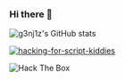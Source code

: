 ### Hi there 👋

![g3nj1z's GitHub stats](https://github-readme-stats.vercel.app/api?username=g3nj1z&show_icons=true&theme=tokyonight)

[![hacking-for-script-kiddies](https://github-readme-stats.vercel.app/api/pin/?username=g3nj1z&repo=hacking-for-script-kiddies&show_icons=true&theme=tokyonight)](https://github.com/g3nj1z/hacking-for-script-kiddies)

<img src="http://www.hackthebox.eu/badge/image/155658" alt="Hack The Box">
